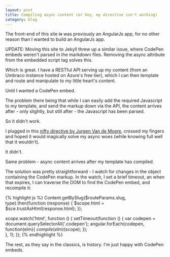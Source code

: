 ```yaml
---
layout: post
title: Compiling async content (or hey, my directive isn't working)
category: blog
---
```


The front-end of this site <del>is</del> was previously an AngularJs app, for no other reason than I wanted to build an AngularJs app.

UPDATE: Moving this site to Jekyll threw up a similar issue, where CodePen embeds weren't parsed in the markdown files. Removing the async attribute from the embedded script tag solves this.

Which is great. I have a RESTful API serving up my content (from an Umbraco instance hosted on Azure's free tier), which I can then template and route and manipulate to my little heart's content.

Until I wanted a CodePen embed.

The problem there being that while I can easily add the required Javascript to my template, and send the markup down via the API, the content arrives after - only slightly, but still after - the Javascript has been parsed.

So it didn't work.

I plugged in this [nifty directive by Jurgen Van de Moere](https://github.com/jvandemo/angular-embed-codepen), crossed my fingers and hoped it would magically solve my async woes (while knowing full well that it wouldn't).

It didn't.

Same problem - async content arrives after my template has compiled.

The solution was pretty straightforward - I watch for changes in the object containing the CodePen markup. In the watch, I set a brief timeout, an when that expires, I can traverse the DOM to find the CodePen embed, and recompile it:

{% highlight js %}
Content.getBySlug($routeParams.slug, type).then(function (response)
{
    $scope.html = $sce.trustAsHtml(response.html);
});

$scope.$watch('html', function ()
{
    setTimeout(function ()
    {
        var codepen = document.querySelectorAll('.codepen');
        angular.forEach(codepen, function(elm){
            $compile(elm)($scope);
        });          
    }, 1);
});
{% endhighlight %}

The rest, as they say in the classics, is history. I'm just happy with CodePen embeds.
